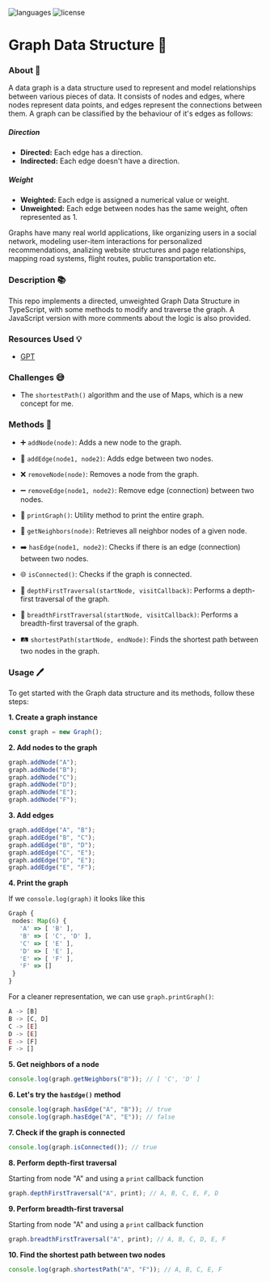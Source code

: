 ![languages](https://img.shields.io/badge/languages-ts-blue)
![license](https://img.shields.io/badge/license-MIT-green)

# Graph Data Structure 🔗

### About 📖

A data graph is a data structure used to represent and model relationships between various pieces of data. It consists of nodes and edges, where nodes represent data points, and edges represent the connections between them. A graph can be classified by the behaviour of it's edges as follows:

##### Direction

- **Directed:** Each edge has a direction.
- **Indirected:** Each edge doesn't have a direction.

##### Weight

- **Weighted:** Each edge is assigned a numerical value or weight.
- **Unweighted:** Each edge between nodes has the same weight, often represented as 1.

Graphs have many real world applications, like organizing users in a social network, modeling user-item interactions for personalized recommendations, analizing website structures and page relationships, mapping road systems, flight routes, public transportation etc.

### Description 📚

This repo implements a directed, unweighted Graph Data Structure in TypeScript, with some methods to modify and traverse the graph. A JavaScript version with more comments about the logic is also provided.

### Resources Used 💡

- [GPT](https://chat.openai.com)

### Challenges 😅

- The `shortestPath()` algorithm and the use of Maps, which is a new concept for me.

### Methods 🔧

- ➕ `addNode(node)`: Adds a new node to the graph.

- 🌟 `addEdge(node1, node2)`: Adds edge between two nodes.

- ❌ `removeNode(node)`: Removes a node from the graph.

- ➖ `removeEdge(node1, node2)`: Remove edge (connection) between two nodes.

- 📜 `printGraph()`: Utility method to print the entire graph.

- 🏡 `getNeighbors(node)`: Retrieves all neighbor nodes of a given node.

- ➡️ `hasEdge(node1, node2)`: Checks if there is an edge (connection) between two nodes.

- 🌐 `isConnected()`: Checks if the graph is connected.

- 🚀 `depthFirstTraversal(startNode, visitCallback)`: Performs a depth-first traversal of the graph.

- 🌊 `breadthFirstTraversal(startNode, visitCallback)`: Performs a breadth-first traversal of the graph.

- 🛤️ `shortestPath(startNode, endNode)`: Finds the shortest path between two nodes in the graph.

### Usage 🖊️

To get started with the Graph data structure and its methods, follow these steps:

**1. Create a graph instance**

```typescript
const graph = new Graph();
```

**2. Add nodes to the graph**

```typescript
graph.addNode("A");
graph.addNode("B");
graph.addNode("C");
graph.addNode("D");
graph.addNode("E");
graph.addNode("F");
```

**3. Add edges**

```typescript
graph.addEdge("A", "B");
graph.addEdge("B", "C");
graph.addEdge("B", "D");
graph.addEdge("C", "E");
graph.addEdge("D", "E");
graph.addEdge("E", "F");
```

**4. Print the graph**

If we `console.log(graph)` it looks like this

```typescript
Graph {
 nodes: Map(6) {
   'A' => [ 'B' ],
   'B' => [ 'C', 'D' ],
   'C' => [ 'E' ],
   'D' => [ 'E' ],
   'E' => [ 'F' ],
   'F' => []
 }
}
```

For a cleaner representation, we can use `graph.printGraph()`:

```typescript
A -> [B]
B -> [C, D]
C -> [E]
D -> [E]
E -> [F]
F -> []
```

**5. Get neighbors of a node**

```typescript
console.log(graph.getNeighbors("B")); // [ 'C', 'D' ]
```

**6. Let's try the `hasEdge()` method**

```typescript
console.log(graph.hasEdge("A", "B")); // true
console.log(graph.hasEdge("A", "E")); // false
```

**7. Check if the graph is connected**

```typescript
console.log(graph.isConnected()); // true
```

**8. Perform depth-first traversal**

Starting from node "A" and using a `print` callback function

```typescript
graph.depthFirstTraversal("A", print); // A, B, C, E, F, D
```

**9. Perform breadth-first traversal**

Starting from node "A" and using a `print` callback function

```typescript
graph.breadthFirstTraversal("A", print); // A, B, C, D, E, F
```

**10. Find the shortest path between two nodes**

```typescript
console.log(graph.shortestPath("A", "F")); // A, B, C, E, F
```
